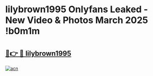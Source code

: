 # lilybrown1995 Onlyfans Leaked - New Video & Photos March 2025 !b0m1m

# <h2><a href="https://ziw5fe.iuczelnia.edu.pl?title=lilybrown1995&ref=b0m1m">🔗👉 🔴 lilybrown1995</a></h2>

[![acn](https://github.com/user-attachments/assets/0f9c940e-d8b0-45ae-aac7-cd30a18b3e1c)](https://ziw5fe.iuczelnia.edu.pl?title=lilybrown1995&ref=b0m1m)

